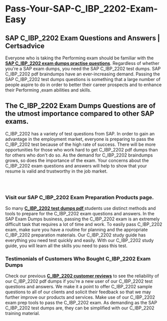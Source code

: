 # Pass-Your-SAP-C_IBP_2202-Exam-Easy
<h2><strong>SAP C_IBP_2202 Exam Questions and Answers | Certsadvice</strong></h2> <p>Everyone who is taking the Performing exam should be familiar with the <a href="http://www.certsadvice.com/sap/c_ibp_2202-practice-questions"><strong>SAP C_IBP_2202 exam dumps practise questions</strong></a>. Regardless of whether you&#39;re a SAP exam dumps, you need the SAP C_IBP_2202 test dumps. SAP C_IBP_2202 pdf braindumps have an ever-increasing demand. Passing the SAP C_IBP_2202 test dumps questions is something that a large number of people aspire to do in order to better their career prospects and to enhance their Performing ,exam abilities and skills.</p> <h2><strong>The C_IBP_2202 Exam Dumps Questions are of the utmost importance compared to other SAP exams.</strong></h2> <p>C_IBP_2202 has a variety of test questions from SAP. In order to gain an advantage in the employment market, everyone is preparing to pass the C_IBP_2202 test because of the high rate of success. There will be more opportunities for those who work hard to get C_IBP_2202 pdf dumps than for others who don&#39;t do so. As the demand for C_IBP_2202 braindumps grows, so does the importance of the exam. Your concerns about the C_IBP_2202 exam questions and answers will help to show that your resume is valid and trustworthy in the job market.</p> <p><a href="http://www.certsadvice.com/sap/c_ibp_2202-practice-questions" style="display: block; padding: 1em 0; text-align: center; "><img alt="" src="https://1.bp.blogspot.com/-RUOr8Wn-CRk/YUYAxC8kcHI/AAAAAAAAAnw/F7BbdI3tw8QDj5z8iX0vQAioQzKiUxduwCLcBGAsYHQ/s0/unnamed.jpg" /></a></p> <h3><strong>Visit our SAP C_IBP_2202 Exam Preparation Products page.</strong></h3> <p>So many <a href="http://www.certsadvice.com/sap/c_ibp_2202-practice-questions"><strong>C_IBP_2202 test dumps pdf </strong></a>students use distinct methods and tools to prepare for the C_IBP_2202 exam questions and answers. In the SAP Exam Dumps business, passing the C_IBP_2202 exam is an extremely difficult task that requires a lot of time and work. To easily pass C_IBP_2202 exam, make sure you have a routine for planning and the appropriate C_IBP_2202 preparation materials. Our C_IBP_2202 study guide has everything you need test quickly and easily. With our C_IBP_2202 study guide, you will learn all the skills you need to pass this test.</p> <h3><strong>Testimonials of Customers Who Bought C_IBP_2202 Exam Dumps</strong></h3> <p>Check our previous <a href="http://www.certsadvice.com/sap/c_ibp_2202-practice-questions"><strong>C_IBP_2202 customer reviews</strong></a> to see the reliability of our C_IBP_2202 pdf dumps if you&#39;re a new user of our C_IBP_2202 test questions and answers. We make it a point to offer C_IBP_2202 sample questions to all of our clients and solicit their feedback so that we may further improve our products and services. Make use of our C_IBP_2202 exam prep tools to pass the C_IBP_2202 exam. As demanding as the SAP C_IBP_2202 test dumps are, they can be simplified with our C_IBP_2202 training material.</p>
